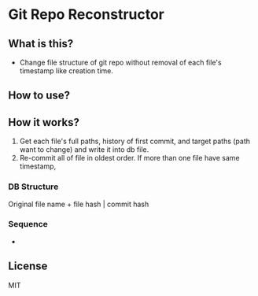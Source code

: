 # Git Repo Reconstructor

## What is this?
* Change file structure of git repo without removal of each file's timestamp like creation time.

## How to use?

## How it works?
1. Get each file's full paths, history of first commit, and target paths (path want to change) and write it into db file.
2. Re-commit all of file in oldest order. If more than one file have same timestamp, 

### DB Structure
Original file name + file hash | commit hash

### Sequence
* 

## License
MIT
